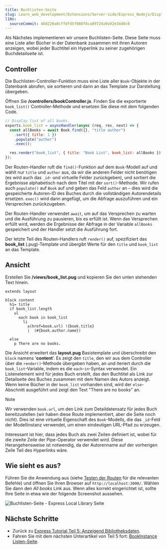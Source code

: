 ```yaml
---
title: Buchlisten-Seite
slug: Learn_web_development/Extensions/Server-side/Express_Nodejs/Displaying_data/Book_list_page
l10n:
  sourceCommit: 48d220a8cffdfd5f088f8ca89724a9a92e34d8c0
---
```


Als Nächstes implementieren wir unsere Buchlisten-Seite. Diese Seite muss eine Liste aller Bücher in der Datenbank zusammen mit ihren Autoren anzeigen, wobei jeder Buchtitel ein Hyperlink zu seiner zugehörigen Buchdetailseite ist.

## Controller

Die Buchlisten-Controller-Funktion muss eine Liste aller `Book`-Objekte in der Datenbank abrufen, sie sortieren und dann an das Template zur Darstellung übergeben.

Öffnen Sie **/controllers/bookController.js**. Finden Sie die exportierte `book_list()` Controller-Methode und ersetzen Sie diese mit dem folgenden Code.

```js
// Display list of all books.
exports.book_list = asyncHandler(async (req, res, next) => {
  const allBooks = await Book.find({}, "title author")
    .sort({ title: 1 })
    .populate("author")
    .exec();

  res.render("book_list", { title: "Book List", book_list: allBooks });
});
```

Der Routen-Handler ruft die `find()`-Funktion auf dem `Book`-Modell auf und wählt nur `title` und `author` aus, da wir die anderen Felder nicht benötigen (es wird auch das `_id`- und virtuelle Felder zurückgeben), und sortiert die Ergebnisse alphabetisch nach dem Titel mit der `sort()`-Methode.
Wir rufen auch `populate()` auf `Book` auf und geben das Feld `author` an – dies wird die gespeicherte Autoren-ID des Buches durch die vollständigen Autorendetails ersetzen.
`exec()` wird dann angefügt, um die Abfrage auszuführen und ein Versprechen zurückzugeben.

Der Routen-Handler verwendet `await`, um auf das Versprechen zu warten und die Ausführung zu pausieren, bis es erfüllt ist.
Wenn das Versprechen erfüllt wird, werden die Ergebnisse der Abfrage in der Variable `allBooks` gespeichert und der Handler setzt die Ausführung fort.

Der letzte Teil des Routen-Handlers ruft `render()` auf, spezifiziert das **book_list** (.pug)-Template und übergibt Werte für den `title` und `book_list` an das Template.

## Ansicht

Erstellen Sie **/views/book_list.pug** und kopieren Sie den unten stehenden Text hinein.

```pug
extends layout

block content
  h1= title
  if book_list.length
    ul
      each book in book_list
        li
          a(href=book.url) !{book.title}
          |  (#{book.author.name})

  else
    p There are no books.
```

Die Ansicht erweitert das **layout.pug** Basistemplate und überschreibt den `block` namens '**content**'. Es zeigt den `title`, den wir aus dem Controller über die `render()`-Methode übergeben haben, an und iteriert durch die `book_list`-Variable, indem es die `each`-`in`-Syntax verwendet. Ein Listenelement wird für jedes Buch erstellt, das den Buchtitel als Link zur Detailseite des Buches zusammen mit dem Namen des Autors anzeigt.
Wenn keine Bücher in der `book_list` vorhanden sind, wird der `else`-Abschnitt ausgeführt und zeigt den Text "There are no books" an.

> [!NOTE]
> Wir verwenden `book.url`, um den Link zum Detaildatensatz für jedes Buch bereitzustellen (wir haben diese Route implementiert, aber die Seite noch nicht). Dies ist eine virtuelle Eigenschaft des `Book`-Modells, die das `_id`-Feld der Modellinstanz verwendet, um einen eindeutigen URL-Pfad zu erzeugen.

Interessant ist hier, dass jedes Buch als zwei Zeilen definiert ist, wobei für die zweite Zeile der Pipe-Operator verwendet wird. Diese Herangehensweise ist notwendig, da der Autorenname auf der vorherigen Zeile Teil des Hyperlinks wäre.

## Wie sieht es aus?

Führen Sie die Anwendung aus (siehe [Testen der Routen](/de/docs/Learn_web_development/Extensions/Server-side/Express_Nodejs/routes#testing_the_routes) für die relevanten Befehle) und öffnen Sie Ihren Browser auf `http://localhost:3000/`. Wählen Sie dann den _All books_ Link aus. Wenn alles korrekt eingerichtet ist, sollte Ihre Seite in etwa wie der folgende Screenshot aussehen.

![Buchlisten-Seite - Express Local Library Seite](new_book_list.png)

## Nächste Schritte

- Zurück zu [Express Tutorial Teil 5: Anzeigend Bibliotheksdaten](/de/docs/Learn_web_development/Extensions/Server-side/Express_Nodejs/Displaying_data).
- Fahren Sie mit dem nächsten Unterartikel von Teil 5 fort: [BookInstance Listen-Seite](/de/docs/Learn_web_development/Extensions/Server-side/Express_Nodejs/Displaying_data/BookInstance_list_page).
